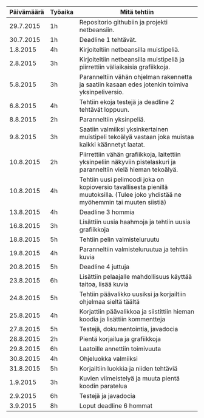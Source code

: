 ﻿Päivämäärä|Työaika|Mitä tehtiin
----------|-------|-----------
29.7.2015|1h|Repositorio githubiin ja projekti netbeansiin.
30.7.2015|1h|Deadline 1 tehtävät.
1.8.2015|4h|Kirjoiteltiin netbeansilla muistipeliä.
2.8.2015|3h|Kirjoiteltiin netbeansilla muistipeliä ja piirrettiin väliaikaisia grafiikkoja.
5.8.2015|3h|Paranneltiin vähän ohjelman rakennetta ja saatiin kasaan edes jotenkin toimiva yksinpeliversio.
6.8.2015|4h|Tehtiin ekoja testejä ja deadline 2 tehtävät loppuun.
8.8.2015|2h|Paranneltiin yksinpeliä.
9.8.2015|3h|Saatiin valmiiksi yksinkertainen muistipeli tekoälyä vastaan joka muistaa kaikki käännetyt laatat.
10.8.2015|2h|Piirrettiin vähän grafiikkoja, laitettiin yksinpeliin näkyviin pistelaskuri ja paranneltiin vielä hieman tekoälyä.
10.8.2015|4h|Tehtiin uusi pelimoodi joka on kopioversio tavallisesta pienillä muutoksilla. (Tulee joko yhdistää ne myöhemmin tai muuten siistiä)
13.8.2015|4h|Deadline 3 hommia
16.8.2015|3h|Lisättiin uusia haahmoja ja tehtiin uusia grafiikkoja
18.8.2015|5h|Tehtiin pelin valmisteluruutu
19.8.2015|4h|Paranneltiin valmisteluruutua ja tehtiin kuvia
20.8.2015|5h|Deadline 4 juttuja
23.8.2015|6h|Lisättiin pelaajalle mahdollisuus käyttää taitoa, lisää kuvia
24.8.2015|5h|Tehtiin päävalikko uusiksi ja korjailtiin ohjelmaa sieltä täältä
25.8.2015|4h|Korjattiin päävalikkoa ja siistittiin hieman koodia ja lisättiin kommentteja
27.8.2015|5h|Testejä, dokumentointia, javadocia
28.8.2015|2h|Pientä korjailua ja grafiikkoja
29.8.2015|6h|Laatoille annettiin toimivuuta
30.8.2015|4h|Ohjeluokka valmiiksi
31.8.2015|5h|Korjailtiin luokkia ja niiden tehtäviä
1.9.2015|3h|Kuvien viimeistelyä ja muuta pientä koodin paratelua
2.9.2015|6h|Testejä ja javadocia
3.9.2015|8h|Loput deadline 6 hommat

